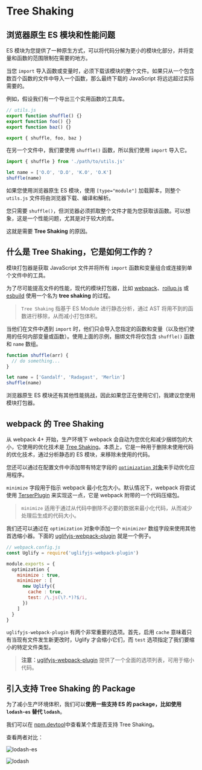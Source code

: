 # Tree Shaking

## 浏览器原生 ES 模块和性能问题

ES 模块为您提供了一种原生方式，可以将代码分解为更小的模块化部分，并将变量和函数的范围限制在需要的地方。

当您 `import` 导入函数或变量时，必须下载该模块的整个文件。如果只从一个包含数百个函数的文件中导入一个函数，那么最终下载的 JavaScript 将远远超过实际需要的。

例如，假设我们有一个导出三个实用函数的工具库。

```js
// utils.js
export function shuffle() {}
export function foo() {}
export function baz() {}

export { shuffle, foo, baz }
```

在另一个文件中，我们要使用 `shuffle()` 函数，所以我们使用 `import` 导入它。

```js
import { shuffle } from './path/to/utils.js'

let name = ['O.O', 'D.O', 'K.O', 'O.K']
shuffle(name)
```

如果您使用浏览器原生 ES 模块，使用 `[type="module"]` 加载脚本，则整个 `utils.js` 文件将由浏览器下载、编译和解析。

您只需要 `shuffle()`，但浏览器必须抓取整个文件才能为您获取该函数。可以想象，这是一个性能问题，尤其是对于较大的库。

这就是需要 **Tree Shaking** 的原因。

## 什么是 Tree Shaking，它是如何工作的？

模块打包器是获取 JavaScript 文件并将所有 `import` 函数和变量组合或连接到单个文件中的工具。

为了尽可能提高文件的性能，现代的模块打包器，比如 [webpack](https://webpack.docschina.org/)、[rollup.js](https://www.rollupjs.org/) 或 [esbuild](https://esbuild.github.io/) 使用一个名为 **tree shaking** 的过程。

> `Tree Shaking` 指基于 ES Module 进行静态分析，通过 AST 将用不到的函数进行移除，从而减小打包体积。

当他们在文件中遇到 `import` 时，他们只会导入您指定的函数和变量（以及他们使用的任何内部变量或函数）。使用上面的示例，捆绑文件将仅包含 `shuffle()` 函数和 `name` 数组。

```js
function shuffle(arr) {
  // do something...
}

let name = ['Gandalf', 'Radagast', 'Merlin']
shuffle(name)
```

浏览器原生 ES 模块还有其他性能挑战，因此如果您正在使用它们，我建议您使用模块打包器。

## webpack 的 Tree Shaking

从 webpack 4+ 开始，生产环境下 webpack 会自动为您优化和减少捆绑包的大小，它使用的优化技术是 [Tree Shaking](https://webpack.js.org/guides/tree-shaking/)。本质上，它是一种用于删除未使用代码的优化技术，通过分析静态的 ES 模块，来移除未使用的代码。

您还可以通过在配置文件中添加带有特定字段的 [`optimization` 对象](https://webpack.js.org/configuration/optimization/)来手动优化应用程序。

`minimize` 字段用于指示 webpack 最小化包大小。默认情况下，webpack 将尝试使用 [TerserPlugin](https://www.npmjs.com/package/terser-webpack-plugin) 来实现这一点，它是 webpack 附带的一个代码压缩包。

> `minimize` 适用于通过从代码中删除不必要的数据来最小化代码，从而减少处理后生成的代码大小。

我们还可以通过在 `optimization` 对象中添加一个 `minimizer` 数组字段来使用其他首选缩小器。下面的 [uglifyjs-webpack-plugin](https://www.npmjs.com/package/uglifyjs-webpack-plugin) 就是一个例子。

```js
// webpack.config.js
const Uglify = require('uglifyjs-webpack-plugin')

module.exports = {
  optimization {
    minimize : true,
    minimizer : [
      new Uglify({
        cache : true,
        test: /\.js(\?.*)?$/i,
      })
    ]
  }
}
```

`uglifyjs-webpack-plugin` 有两个非常重要的选项。首先，启用 `cache` 意味着只有当现有文件发生新更改时，Uglify 才会缩小它们，而 `test` 选项指定了我们要缩小的特定文件类型。

> **注意：**[uglifyjs-webpack-plugin](https://www.npmjs.com/package/uglifyjs-webpack-plugin) 提供了一个全面的选项列表，可用于缩小代码。

## 引入支持 Tree Shaking 的 Package

为了减小生产环境体积，我们可以**使用一些支持 ES 的 package，比如使用 `lodash-es` 替代 `lodash`**。

我们可以在 [npm.devtool](https://npm.devtool.tech/lodash-es)中查看某个库是否支持 Tree Shaking。

查看两者对比：

![lodash-es](https://upload-images.jianshu.io/upload_images/18281896-8539dd5cf141adf7.png?imageMogr2/auto-orient/strip%7CimageView2/2/w/1240)

![lodash](https://upload-images.jianshu.io/upload_images/18281896-62582741c8395bdc.png?imageMogr2/auto-orient/strip%7CimageView2/2/w/1240)
